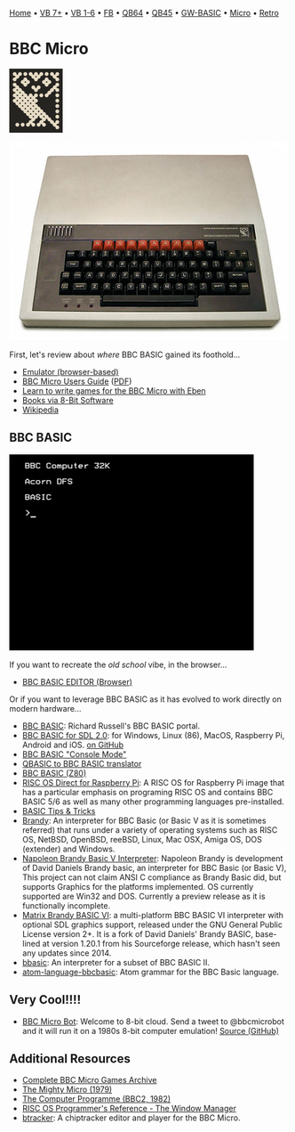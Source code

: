 [Home](https://gotbasic.com) • [VB 7+](vb.md) • [VB 1-6](vb6.md) • [FB](freebasic.md) • [QB64](qb64.md) • [QB45](qb.md) • [GW-BASIC](gw-basic.md) • [Micro](micro.md) • [Retro](retro.md)

# BBC Micro

![BBC](images/bbc_logo.svg.png)

![BBC Micro](images/bbc_micro.jpg)

First, let's review about *where* BBC BASIC gained its foothold...

- [Emulator (browser-based)](https://bbc.godbolt.org/)
- [BBC Micro Users Guide](http://central.kaserver5.org/Kasoft/Typeset/BBC/Contents.html) ([PDF](http://bbc.nvg.org/doc/BBCUserGuide-1.00.pdf))
- [Learn to write games for the BBC Micro with Eben](https://www.raspberrypi.org/blog/learn-to-write-games-for-the-bbc-micro-with-eben/)
- [Books via 8-Bit Software](http://8bs.com/othrdnld/manuals/publications.shtml)
- [Wikipedia](https://en.wikipedia.org/wiki/BBC_BASIC)

## BBC BASIC

![BBC BASIC](images/bbc_basic.gif)

If you want to recreate the *old school* vibe, in the browser...

- [BBC BASIC EDITOR (Browser)](https://bbcmic.ro/#)

Or if you want to leverage BBC BASIC as it has evolved to work directly on modern hardware...

- [BBC BASIC](http://www.bbcbasic.co.uk/bbcbasic.html): Richard Russell's BBC BASIC portal.
- [BBC BASIC for SDL 2.0](http://www.bbcbasic.co.uk/bbcsdl/index.html): for Windows, Linux (86), MacOS, Raspberry Pi, Android and iOS. [on GitHub](https://github.com/rtrussell/BBCSDL)
- [BBC BASIC "Console Mode"](https://www.bbcbasic.co.uk/console)
- [QBASIC to BBC BASIC translator](https://www.bbcbasic.co.uk/qb2bbc/)
- [BBC BASIC (Z80)](https://www.bbcbasic.co.uk/bbcbasic/z80basic.html)
- [RISC OS Direct for Raspberry Pi](https://www.riscosdev.com/direct/): A RISC OS for Raspberry Pi image that has a particular emphasis on programing RISC OS and contains BBC BASIC 5/6 as well as many other programming languages pre-installed.
- [BASIC Tips & Tricks](https://web.archive.org/web/20190420181634/http://www.tristone.co.uk/davespace/basic/index.html)
- [Brandy](https://jaguar.orpheusweb.co.uk/branpage.html): An interpreter for BBC Basic (or Basic V as it is sometimes referred) that runs under a variety of operating systems such as RISC OS, NetBSD, OpenBSD, reeBSD, Linux, Mac OSX, Amiga OS, DOS (extender) and Windows.
- [Napoleon Brandy Basic V Interpreter](https://sourceforge.net/projects/napoleonbrandy/): Napoleon Brandy is development of David Daniels Brandy basic, an interpreter for BBC Basic (or Basic V), This project can not claim ANSI C compliance as Brandy Basic did, but supports Graphics for the platforms implemented. OS currently supported are Win32 and DOS. Currently a preview release as it is functionally incomplete.
- [Matrix Brandy BASIC VI](http://brandy.matrixnetwork.co.uk/): a multi-platform BBC BASIC VI interpreter with optional SDL graphics support, released under the GNU General Public License version 2+. It is a fork of David Daniels' Brandy BASIC, base-lined at version 1.20.1 from his Sourceforge release, which hasn't seen any updates since 2014.
- [bbasic](https://github.com/paulgriffiths/bbasic): An interpreter for a subset of BBC BASIC II.
- [atom-language-bbcbasic](https://github.com/damieng/atom-language-bbcbasic): Atom grammar for the BBC Basic language.

## Very Cool!!!!

- [BBC Micro Bot](https://twitter.com/bbcmicrobot): Welcome to 8-bit cloud.  Send a tweet to @bbcmicrobot and it will run it on a 1980s 8-bit computer emulation! [Source (GitHub)](https://github.com/8bitkick/BBCMicroBot)

## Additional Resources

- [Complete BBC Micro Games Archive](http://www.bbcmicro.co.uk/index.php)
- [The Mighty Micro (1979)](https://youtube.com/playlist?list=PL13dwmxpaKl5JJyC4L09uf_PFXkn6FlGA&si=QmiJuMFBl_05RT9r)
- [The Computer Programme (BBC2, 1982)](https://youtube.com/playlist?list=PLOtimvwAoYtnCtLiLspq_Gnng1XusYwPU&si=Grhr6VK9CQcui0L4)
- [RISC OS Programmer's Reference - The Window Manager](http://www.riscos.com/support/developers/prm/wimp.html)
- [btracker](https://github.com/davidgiven/btracker): A chiptracker editor and player for the BBC Micro.
